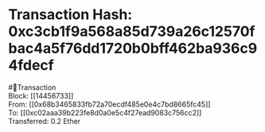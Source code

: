 
Transaction Hash: 0xc3cb1f9a568a85d739a26c12570fbac4a5f76dd1720b0bff462ba936c94fdecf
====================================================================================
  
#💸Transaction  
Block: [[14456733]]  
From: [[0x68b3465833fb72a70ecdf485e0e4c7bd8665fc45]]  
To: [[0xc02aaa39b223fe8d0a0e5c4f27ead9083c756cc2]]  
Transferred: 0.2 Ether